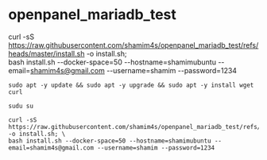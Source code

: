 # openpanel_mariadb_test

curl -sS https://raw.githubusercontent.com/shamim4s/openpanel_mariadb_test/refs/heads/master/install.sh -o install.sh; \
bash install.sh --docker-space=50 --hostname=shamimubuntu --email=shamim4s@gmail.com --username=shamim --password=1234


```
sudo apt -y update && sudo apt -y upgrade && sudo apt -y install wget curl
```

```
sudu su
```

```
curl -sS https://raw.githubusercontent.com/shamim4s/openpanel_mariadb_test/refs/heads/master/install.sh -o install.sh; \
bash install.sh --docker-space=50 --hostname=shamimubuntu --email=shamim4s@gmail.com --username=shamim --password=1234
```
